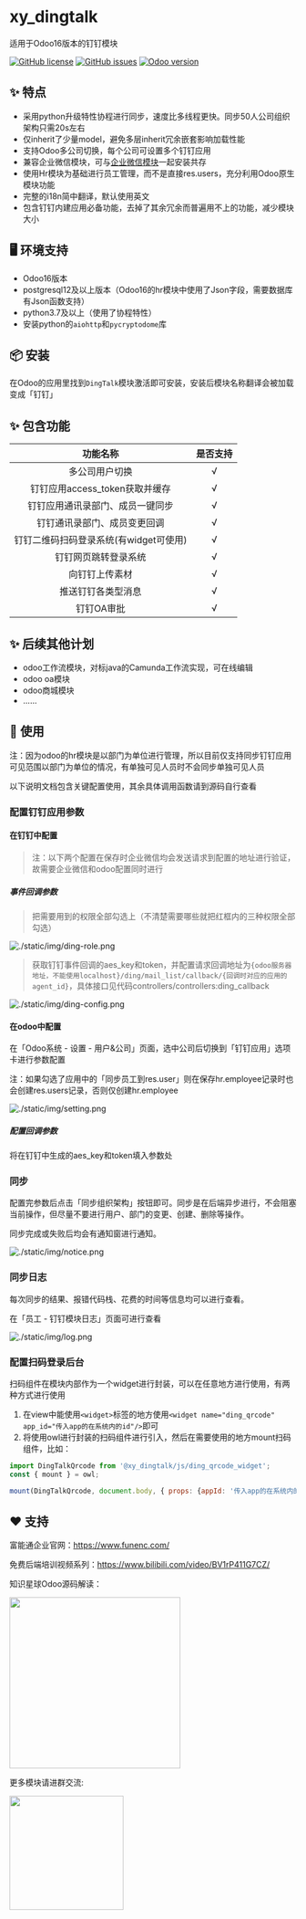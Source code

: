 # xy_dingtalk
适用于Odoo16版本的钉钉模块

<div>  

[![GitHub license](https://img.shields.io/github/license/xunonxyz/xy_dingtalk)](https://github.com/xunonxyz/xy_dingtalk/blob/master/LICENSE.md)
[![GitHub issues](https://img.shields.io/github/issues/xunonxyz/xy_dingtalk)](https://github.com/xunonxyz/xy_dingtalk/issues)
[![Odoo version](https://img.shields.io/badge/Odoo-16-brightgreen)](https://github.com/odoo/odoo/tree/16.0)

</div>

## ✨ 特点

- 采用python升级特性协程进行同步，速度比多线程更快。同步50人公司组织架构只需20s左右
- 仅inherit了少量model，避免多层inherit冗余嵌套影响加载性能
- 支持Odoo多公司切换，每个公司可设置多个钉钉应用
- 兼容企业微信模块，可与[企业微信模块](https://github.com/xunonxyz/xy_wechat)一起安装共存
- 使用Hr模块为基础进行员工管理，而不是直接res.users，充分利用Odoo原生模块功能
- 完整的i18n简中翻译，默认使用英文
- 包含钉钉内建应用必备功能，去掉了其余冗余而普遍用不上的功能，减少模块大小

## 🖥 环境支持

- Odoo16版本
- postgresql12及以上版本（Odoo16的hr模块中使用了Json字段，需要数据库有Json函数支持）
- python3.7及以上（使用了协程特性）
- 安装python的`aiohttp`和`pycryptodome`库

## 📦 安装

在Odoo的应用里找到`DingTalk`模块激活即可安装，安装后模块名称翻译会被加载变成「钉钉」

## ✨ 包含功能

|                功能名称                | 是否支持 |
| :------------------------------------: | :------: |
|             多公司用户切换             |    √     |
|     钉钉应用access_token获取并缓存     |    √     |
|    钉钉应用通讯录部门、成员一键同步    |    √     |
|      钉钉通讯录部门、成员变更回调      |    √     |
| 钉钉二维码扫码登录系统(有widget可使用) |    √     |
|          钉钉网页跳转登录系统          |    √     |
|             向钉钉上传素材             |    √     |
|           推送钉钉各类型消息           |    √     |
|               钉钉OA审批               |    √     |

## ✨ 后续其他计划

- odoo工作流模块，对标java的Camunda工作流实现，可在线编辑
- odoo oa模块
- odoo商城模块
- ......


## 🔨 使用

注：因为odoo的hr模块是以部门为单位进行管理，所以目前仅支持同步钉钉应用可见范围以部门为单位的情况，有单独可见人员时不会同步单独可见人员

以下说明文档包含关键配置使用，其余具体调用函数请到源码自行查看  

### 配置钉钉应用参数

#### 在钉钉中配置

> 注：以下两个配置在保存时企业微信均会发送请求到配置的地址进行验证，故需要企业微信和odoo配置同时进行 

##### 事件回调参数

> 把需要用到的权限全部勾选上（不清楚需要哪些就把红框内的三种权限全部勾选）

![./static/img/ding-role.png](./static/img/ding-role.png)



> 获取钉钉事件回调的aes_key和token，并配置请求回调地址为`{odoo服务器地址，不能使用localhost}/ding/mail_list/callback/{回调时对应的应用的agent_id}`，具体接口见代码controllers/controllers:ding_callback

![./static/img/ding-config.png](./static/img/ding-config.png)



#### 在odoo中配置

在「Odoo系统 - 设置 - 用户&公司」页面，选中公司后切换到「钉钉应用」选项卡进行参数配置

注：如果勾选了应用中的「同步员工到res.user」则在保存hr.employee记录时也会创建res.users记录，否则仅创建hr.employee   

![./static/img/setting.png](./static/img/setting.png)

##### 配置回调参数

将在钉钉中生成的aes_key和token填入参数处   



### 同步

配置完参数后点击「同步组织架构」按钮即可。同步是在后端异步进行，不会阻塞当前操作，但尽量不要进行用户、部门的变更、创建、删除等操作。

同步完成或失败后均会有通知窗进行通知。  

![./static/img/notice.png](./static/img/notice.png)

### 同步日志

每次同步的结果、报错代码栈、花费的时间等信息均可以进行查看。

在「员工 - 钉钉模块日志」页面可进行查看  

![./static/img/log.png](./static/img/log.png)

### 配置扫码登录后台

扫码组件在模块内部作为一个widget进行封装，可以在任意地方进行使用，有两种方式进行使用
1. 在view中能使用`<widget>`标签的地方使用`<widget name="ding_qrcode" app_id="传入app的在系统内的id"/>`即可
2. 将使用owl进行封装的扫码组件进行引入，然后在需要使用的地方mount扫码组件，比如：
```javascript
import DingTalkQrcode from '@xy_dingtalk/js/ding_qrcode_widget';
const { mount } = owl;

mount(DingTalkQrcode, document.body, { props: {appId: '传入app的在系统内的id'} });
```

## ❤️ 支持

富能通企业官网：https://www.funenc.com/

免费后端培训视频系列：https://www.bilibili.com/video/BV1rP411G7CZ/

知识星球Odoo源码解读：

<img src="./static/img/knowledge_star.png" style="width: 300px">

更多模块请进群交流: 

<img src="./static/img/ding_group.png" style="width: 200px">
